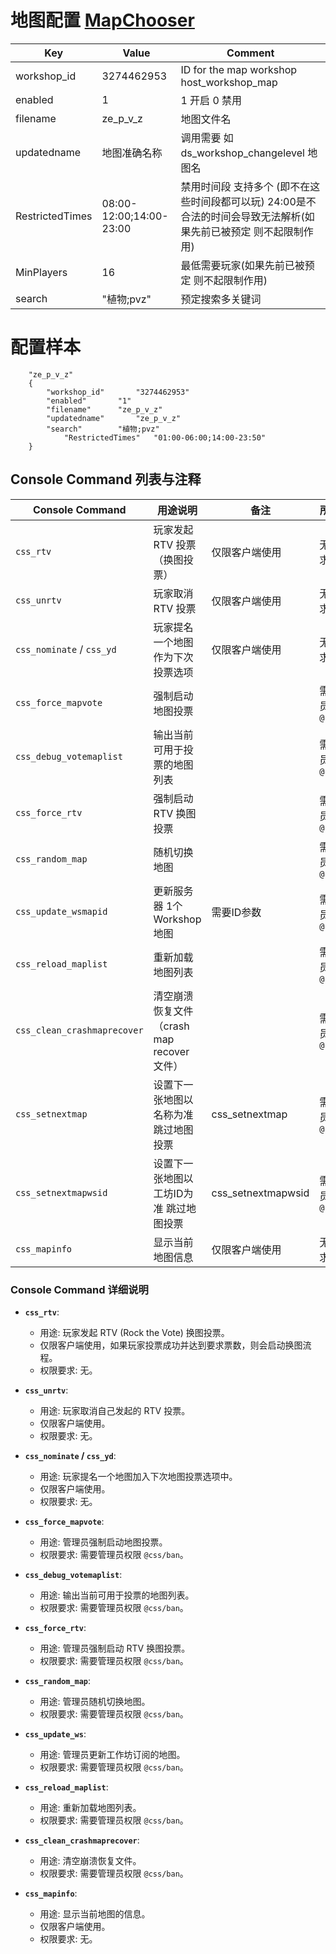 
# 地图配置 [MapChooser](https://github.com/UpKK-Xnet-YYDCS/UPKK_ZE_PUBLIC/blob/master/cs2/counterstrikesharp/configs/plugins/MapChooser)

| Key             | Value                          | Comment                                        |
|-----------------|--------------------------------|------------------------------------------------|
| workshop_id     | 3274462953                      | ID for the map workshop host_workshop_map     |
| enabled         | 1                              | 1 开启 0 禁用                                   |
| filename        | ze_p_v_z                        | 地图文件名                                     |
| updatedname     | 地图准确名称                     | 调用需要 如 ds_workshop_changelevel 地图名      |
| RestrictedTimes | 08:00-12:00;14:00-23:00         | 禁用时间段 支持多个 (即不在这些时间段都可以玩)  24:00是不合法的时间会导致无法解析(如果先前已被预定 则不起限制作用)      | 
| MinPlayers      | 16                             | 最低需要玩家(如果先前已被预定 则不起限制作用)                                   |
| search          | "植物;pvz"                       | 预定搜索多关键词                               |

# 配置样本
```plaintext
	"ze_p_v_z"
	{
		"workshop_id"		"3274462953"
		"enabled"		"1"
		"filename"		"ze_p_v_z"
		"updatedname"		"ze_p_v_z"
		"search"		"植物;pvz"
        	"RestrictedTimes" 	"01:00-06:00;14:00-23:50"
	}
```


## Console Command 列表与注释

| Console Command               | 用途说明                                      | 备注                                | 所需权限                    |
|-------------------------------|-----------------------------------------------|-------------------------------------|-----------------------------|
| `css_rtv`                     | 玩家发起 RTV 投票（换图投票）                  | 仅限客户端使用                      | 无权限要求                   |
| `css_unrtv`                   | 玩家取消 RTV 投票                              | 仅限客户端使用                      | 无权限要求                   |
| `css_nominate` / `css_yd`     | 玩家提名一个地图作为下次投票选项                | 仅限客户端使用                      | 无权限要求                   |
| `css_force_mapvote`           | 强制启动地图投票                              |                                    | 需要管理员权限 `@css/ban`     |
| `css_debug_votemaplist`       | 输出当前可用于投票的地图列表                    |                                    | 需要管理员权限 `@css/ban`     |
| `css_force_rtv`               | 强制启动 RTV 换图投票                          |                                    | 需要管理员权限 `@css/ban`     |
| `css_random_map`              | 随机切换地图                                  |                                    | 需要管理员权限 `@css/ban`     |
| `css_update_wsmapid`          | 更新服务器 1个 Workshop 地图                      |需要ID参数                          | 需要管理员权限 `@css/ban`     |
| `css_reload_maplist`          | 重新加载地图列表                               |                                    | 需要管理员权限 `@css/ban`     |
| `css_clean_crashmaprecover`   | 清空崩溃恢复文件（crash map recover 文件）      |                                    | 需要管理员权限 `@css/ban`     |
| `css_setnextmap`          	| 设置下一张地图以名称为准 跳过地图投票            |   css_setnextmap <MapName>         | 需要管理员权限 `@css/ban`     |
| `css_setnextmapwsid`   	| 设置下一张地图以工坊ID为准 跳过地图投票          |  css_setnextmapwsid <WSID>        | 需要管理员权限 `@css/ban`     |
| `css_mapinfo`                 | 显示当前地图信息                               | 仅限客户端使用                      | 无权限要求                   |

### Console Command 详细说明

- **`css_rtv`**: 
  - 用途: 玩家发起 RTV (Rock the Vote) 换图投票。
  - 仅限客户端使用，如果玩家投票成功并达到要求票数，则会启动换图流程。
  - 权限要求: 无。

- **`css_unrtv`**: 
  - 用途: 玩家取消自己发起的 RTV 投票。
  - 仅限客户端使用。
  - 权限要求: 无。

- **`css_nominate` / `css_yd`**: 
  - 用途: 玩家提名一个地图加入下次地图投票选项中。
  - 仅限客户端使用。
  - 权限要求: 无。

- **`css_force_mapvote`**: 
  - 用途: 管理员强制启动地图投票。
  - 权限要求: 需要管理员权限 `@css/ban`。

- **`css_debug_votemaplist`**: 
  - 用途: 输出当前可用于投票的地图列表。
  - 权限要求: 需要管理员权限 `@css/ban`。

- **`css_force_rtv`**: 
  - 用途: 管理员强制启动 RTV 换图投票。
  - 权限要求: 需要管理员权限 `@css/ban`。

- **`css_random_map`**: 
  - 用途: 管理员随机切换地图。
  - 权限要求: 需要管理员权限 `@css/ban`。

- **`css_update_ws`**: 
  - 用途: 管理员更新工作坊订阅的地图。
  - 权限要求: 需要管理员权限 `@css/ban`。

- **`css_reload_maplist`**: 
  - 用途: 重新加载地图列表。
  - 权限要求: 需要管理员权限 `@css/ban`。

- **`css_clean_crashmaprecover`**: 
  - 用途: 清空崩溃恢复文件。
  - 权限要求: 需要管理员权限 `@css/ban`。

- **`css_mapinfo`**: 
  - 用途: 显示当前地图的信息。
  - 仅限客户端使用。
  - 权限要求: 无。
